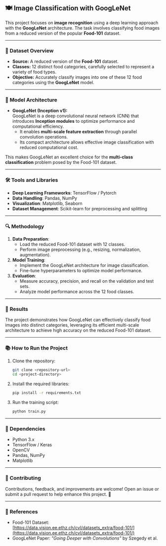 
## 🍽 **Image Classification with GoogLeNet**

This project focuses on **image recognition** using a deep learning approach with the **GoogLeNet** architecture. The task involves classifying food images from a reduced version of the popular **Food-101** dataset.

---

### 📂 **Dataset Overview**  
- **Source:** A reduced version of the **Food-101** dataset.  
- **Classes:** 12 distinct food categories, carefully selected to represent a variety of food types.  
- **Objective:** Accurately classify images into one of these 12 food categories using the **GoogLeNet** model.  

---

### 🧠 **Model Architecture**  
- **GoogLeNet (Inception v1):**  
  GoogLeNet is a deep convolutional neural network (CNN) that introduces **Inception modules** to optimize performance and computational efficiency.  
  - It enables **multi-scale feature extraction** through parallel convolution operations.  
  - Its compact architecture allows effective image classification with reduced computational cost.  

This makes GoogLeNet an excellent choice for the **multi-class classification** problem posed by the Food-101 dataset.

---

### 🛠 **Tools and Libraries**  
- **Deep Learning Frameworks**: TensorFlow / Pytorch 
- **Data Handling**: Pandas, NumPy  
- **Visualization**: Matplotlib, Seaborn  
- **Dataset Management**: Scikit-learn for preprocessing and splitting  

---

### 🔍 **Methodology**  
1. **Data Preparation**:  
   - Load the reduced Food-101 dataset with 12 classes.  
   - Perform image preprocessing (e.g., resizing, normalization, augmentation).  
2. **Model Training**:  
   - Implement the GoogLeNet architecture for image classification.  
   - Fine-tune hyperparameters to optimize model performance.  
3. **Evaluation**:  
   - Measure accuracy, precision, and recall on the validation and test sets.  
   - Analyze model performance across the 12 food classes.  

---

### 🚀 **Results**  
The project demonstrates how GoogLeNet can effectively classify food images into distinct categories, leveraging its efficient multi-scale architecture to achieve high accuracy on the reduced Food-101 dataset.

---

### 📚 **How to Run the Project**  
1. Clone the repository:  
   ```bash
   git clone <repository-url>
   cd <project-directory>
   ```  
2. Install the required libraries:  
   ```bash
   pip install -r requirements.txt
   ```  
3. Run the training script:  
   ```bash
   python train.py
   ```  

---

### 🧩 **Dependencies**  
- Python 3.x  
- TensorFlow / Keras  
- OpenCV  
- Pandas, NumPy  
- Matplotlib  

---

### 🤝 **Contributing**  
Contributions, feedback, and improvements are welcome! Open an issue or submit a pull request to help enhance this project. 🚀  

---

### 🔗 **References**  
- Food-101 Dataset: [https://data.vision.ee.ethz.ch/cvl/datasets_extra/food-101/](https://data.vision.ee.ethz.ch/cvl/datasets_extra/food-101/)  
- GoogLeNet Paper: *"Going Deeper with Convolutions"* by Szegedy et al.

